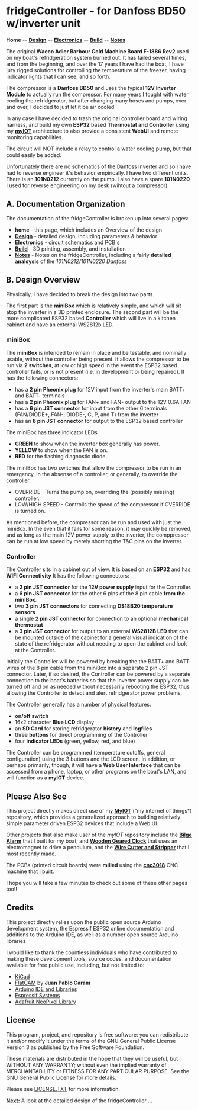 # fridgeController - for Danfoss BD50 w/inverter unit

**Home** --
**[Design](design.md)** --
**[Electronics](electronics.md)** --
**[Build](build.md)** --
**[Notes](notes.md)**

The original **Waeco Adler Barbour Cold Machine Board F-1886 Rev2** used on
my boat's refridgeration system burned out.  It has failed several
times, and from the beginning, and over the 17 years I have had the boat,
I have jury rigged solutions for controlling the temperature of the freezer,
having indicator lights that I can see, and so forth.

The compressor is a **Danfoss BD50** and uses the typical **12V Inverter Module**
to actually run the compressor.  For many years I fought with water cooling the
refridgerator, but after changing many hoses and pumps, over and over, I decided
to just let it be air cooled.

In any case I have decided to trash the original controller board and wiring harness,
and build my own **ESP32** based **Thermostat and Controller** using my
[**myIOT**](https://github.com/phorton1/Arduino-libraries-myIOT)
architecture to also provide a consistent **WebUI** and remote monitoring capabilities.

The circuit will NOT include a relay to control a water cooling pump, but that
could easily be added.

Unfortunately there are no schematics of the Danfoss Inverter and so I have had
to reverse engineer it's behavior empirically.   I have two different units.
There is an **101N0212** currently on the pump.  I also have a spare **101N0220**
I used for reverse engineering on my desk (wihtout a compressor).


## A. Documentation Organization

The documentation of the fridgeController is broken up into several pages:

- **home** - this page, which includes an Overview of the design
- **[Design](design.md)** - detailed design, including parameters & behavior
- **[Electronics](electronics.md)** - circuit schematics and PCB's
- **[Build](build.md)** - 3D printing, assembly, and installation
- **[Notes](notes.md)** - Notes on the fridgeController, including a fairly
	**detailed analsysis** of the *101N0212/101N0220 Danfoss*

## B. Design Overview

Physically, I have decided to break the design into two parts.

The first part is the **miniBox** which is relatively simple, and
which will sit atop the inverter in a 3D printed enclosure.  The
second part will be the more complicated ESP32 based **Controller**
which will live in a kitchen cabinet and have an external WS2812b
LED.

### miniBox

The **miniBox** is intended to remain in place and be testable,
and nominally usable, without the controller being present.
It allows the compressor to be run via **2 switches**, at low or
high speed in the event the ESP32 based controller fails,
or is not present (i.e. in development or being repaired).
It has the following connectors:

- has a **2 pin Pheonix plug** for 12V input from the
  inverter's main BATT+ and BATT- terminals
- has a **2 pin Pheonix plug** for FAN+ and FAN- output
  to the 12V 0.6A FAN
- has a **6 pin JST connector** for input from the other 6 terminals
  (FAN/DIODE+, FAN-, DIODE-, C, P, and T) from the inverter
- has an **8 pin JST connector** for output to the ESP32 based
  controller

The miniBox has three indicator LEDs

- **GREEN** to show when the inverter box generally has power.
- **YELLOW** to show when the FAN is on.
- **RED** for the flashing diagnostic diode.

The miniBox has two switches that allow the compressor to
be run in an emergency, in the absense of a controller, or
generally, to override the controller.

- OVERRIDE - Turns the pump on, overriding the (possibly missing)
  controller.
- LOW/HIGH SPEED - Controlls the speed of the compressor if
  OVERRIDE is turned on.

As mentioned before, the compressor can be run and used
with just the miniBox.  In the even that it fails for some
reason, it may quickly be removed, and as long as the main
12V power supply to the inverter, the comppressor can be
run at low speed by merely shorting the T&C pins on the
inverter.


### Controller

The Controller sits in a cabinet out of view.
It is based on an **ESP32** and has **WIFI Connectivity**
It has the following connectors:

- a **2 pin JST connector** for the **12V power supply** input for the Controller.
- a **6 pin JST connector** for the other 6 pins of the 8 pin cable
  **from the miniBox**.
- two **3 pin JST connectors** for connecting **DS18B20 temperature
  sensors**
- a single **2 pin JST connector** for connection to an optional
  **mechanical thermostat**
- a **3 pin JST connector** for output to an external **WS2812B
  LED** that can be mounted outside of the cabinet for a general
  visual indication of the state of the refridgerator without
  needing to open the cabinet and look at the Controller.

Initially the Controller will be powered by breaking the the BATT+ and
BATT- wires of the 8 pin cable from the miniBox into a separate 2 pin
JST connector.  Later, if so desired, the Controller can be powered
by a separate connection to the boat's batteries so that the Inverter
power supply can be turned off and on as needed without necessarily
rebooting the ESP32, thus allowing the Controller to detect and alert
refridgerator power problems,

The Controller generally has a number of physical features:

- **on/off switch**
- 16x2 character **Blue LCD** display
- an **SD Card** for storing refridgerator **history** and **logfiles**
- three **buttons** for direct programming of the Controller
- four **indicator LEDs** (green, yellow, red, and blue)

The Controller can be programmed (temperature cutoffs, general
configuration) using the 3 buttons and the LCD screen.
In addition, or perhaps primarily, though, it will have a
**Web User Interface** that can be accessed from a phone,
laptop, or other programs on the boat's LAN, and will function
as a **myIOT** device.




## Please Also See

This project directly makes direct use of my
[**MyIOT**](https://github.com/phorton1/Arduino-libraries-myIOT)
("my internet of things*) repository, which provides a generalized approach to
building relatively simple parameter driven ESP32 devices that include a Web UI.

Other projects that also make user of the *myIOT* repository include the
[**Bilge Alarm**](https://github.com/phorton1/Arduino-bilgeAlarm)
that I built for my boat, and
[**Wooden Geared Clock**](https://github.com/phorton1/Arduino-theClock3)
that uses an electromagnet to drive a pendulum, and the
[**Wire Cutter and Stripper**](https://github.com/phorton1/Arduino-wireStripper32)
that I most recently made.

The PCBs (printed circuit boards) were **milled** using the
[**cnc3018**](https://github.com/phorton1/Arduino-esp32_cnc3018) CNC
machine that I built.

I hope you will take a few minutes to check out some of these other pages too!!



## Credits

This project directly relies upon the public open source Arduino development system,
the Espressif ESP32 online documentation and additions to the Arduino IDE, as
well as a number open source Arduino libraries

I would like to thank the countless individuals who have contributed to making these
development tools, source codes, and documentation available for free public use, including,
but not limited to:

- [KiCad](https://www.kicad.org/)
- [FlatCAM](https://bitbucket.org/jpcgt/flatcam/downloads/) by **Juan Pablo Caram**
- [Arduino IDE and Libraries](https://www.arduino.cc/)
- [Espressif Systems](https://www.espressif.com/en/products/socs/esp32)
- [Adafruit NeoPixel Library](https://github.com/adafruit/Adafruit_NeoPixel)


## License

This program, project, and repository is free software: you can redistribute it and/or modify
it under the terms of the GNU General Public License Version 3 as published by
the Free Software Foundation.

These materials are distributed in the hope that they will be useful,
but WITHOUT ANY WARRANTY; without even the implied warranty of
MERCHANTABILITY or FITNESS FOR ANY PARTICULAR PURPOSE.  See the
GNU General Public License for more details.

Please see [LICENSE.TXT](../LICENSE.TXT) for more information.




[**Next:**](design.md) A look at the detailed design of the fridgeController ...

